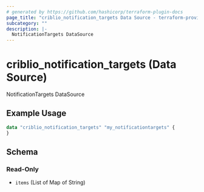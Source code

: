 ```yaml
---
# generated by https://github.com/hashicorp/terraform-plugin-docs
page_title: "criblio_notification_targets Data Source - terraform-provider-criblio"
subcategory: ""
description: |-
  NotificationTargets DataSource
---
```


# criblio_notification_targets (Data Source)

NotificationTargets DataSource

## Example Usage

```terraform
data "criblio_notification_targets" "my_notificationtargets" {
}
```

<!-- schema generated by tfplugindocs -->
## Schema

### Read-Only

- `items` (List of Map of String)

